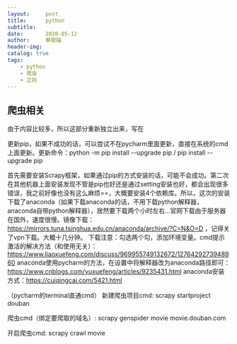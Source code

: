 ```yaml
---
layout:     post
title:      python
subtitle:   
date:       2020-05-12
author:     蔡银锚
header-img:
catalog: true
tags:
    - python
    - 爬虫
    - 正则
---
```



## 爬虫相关

由于内容比较多，所以这部分重新独立出来，写在

更新pip，如果不成功的话，可以尝试不在pycharm里面更新，直接在系统的cmd上面更新。更新命令：python -m pip install --upgrade pip / pip install --upgrade pip

首先需要安装Scrapy框架，如果通过pip的方式安装的话，可能不会成功。第二次在其他机器上面安装发现不管是pip也好还是通过setting安装也好，都会出现很多错误，我之前好像也没有这么麻烦==，大概要安装4个依赖库。所以，这次的安装下载了anaconda（如果下载anaconda的话，不用下载python解释器，anaconda自带python解释器），居然要下载两个小时左右...官网下载由于服务器在国外，速度很慢。镜像下载：https://mirrors.tuna.tsinghua.edu.cn/anaconda/archive/?C=N&O=D ，记得关了vpn下载。大概十几分钟。
下载注意：勾选两个勾，添加环境变量。cmd提示激活的解决方法（和使用无关）：https://www.liaoxuefeng.com/discuss/969955749132672/1276429273948960
anaconda使用pycharm的方法，在设置中将解释器改为anaconda路径即可：https://www.cnblogs.com/yuxuefeng/articles/9235431.html
anaconda安装方式：https://cuiqingcai.com/5421.html

（pycharm的terminal直通cmd）
新建爬虫项目cmd: scrapy startproject douban

爬虫cmd（绑定要爬取的域名）: scrapy genspider movie movie.douban.com

开启爬虫cmd: scrapy crawl movie



